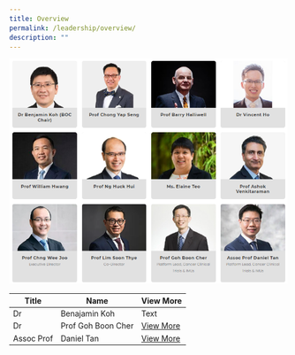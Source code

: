 ```yaml
---
title: Overview
permalink: /leadership/overview/
description: ""
---
```

![Leadership Main](/images/leadership%20main%201.png)


| Title | Name | View More |
| -------- | -------- | -------- |
| Dr | Benajamin Koh     | Text     |
| Dr | Prof Goh Boon Cher | [View More](/leaders/prof-goh-boon-cher/) |
| Assoc Prof | Daniel Tan | [View More](/leaders/assoc-prof-daniel-tan/) |